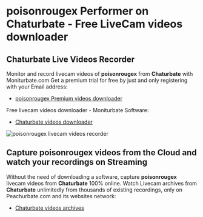 # poisonrougex Performer on Chaturbate - Free LiveCam videos downloader

## Chaturbate Live Videos Recorder

Monitor and record livecam videos of **poisonrougex** from **Chaturbate** with Moniturbate.com
Get a premium trial for free by just and only registering with your Email address:
* [poisonrougex Premium videos downloader](https://moniturbate.com/request-demo-licence-key.html)

Free livecam videos downloader - Moniturbate Software:
* [Chaturbate videos downloader](https://moniturbate.com/moniturbate-download-software.html)

![poisonrougex livecam videos recorder](https://peachurnet.com/templates/moniturbate-software.png)


## Capture poisonrougex videos from the Cloud and watch your recordings on Streaming

Without the need of downloading a software, capture **poisonrougex** livecam videos from **Chaturbate** 100% online.
Watch Livecam archives from **Chaturbate** unlimitedly from thousands of existing recordings, only on Peachurbate.com and its websites network:
* [Chaturbate videos archives](https://peachurnet.com/)